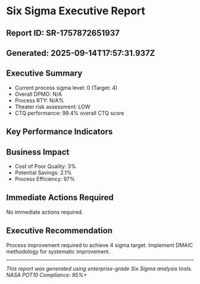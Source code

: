 # Six Sigma Executive Report

## Report ID: SR-1757872651937
## Generated: 2025-09-14T17:57:31.937Z

## Executive Summary

- Current process sigma level: 0 (Target: 4)
- Overall DPMO: N/A
- Process RTY: N/A%
- Theater risk assessment: LOW
- CTQ performance: 99.4% overall CTQ score

## Key Performance Indicators



## Business Impact

- Cost of Poor Quality: 3%
- Potential Savings: 2.1%
- Process Efficiency: 97%

## Immediate Actions Required

No immediate actions required.

## Executive Recommendation

Process improvement required to achieve 4 sigma target. Implement DMAIC methodology for systematic improvement.

---
*This report was generated using enterprise-grade Six Sigma analysis tools.*
*NASA POT10 Compliance: 95%+*

